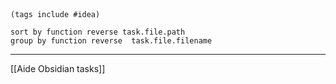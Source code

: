 
````tasks



(tags include #idea)

sort by function reverse task.file.path
group by function reverse  task.file.filename 
````

---
[[Aide Obsidian tasks]]